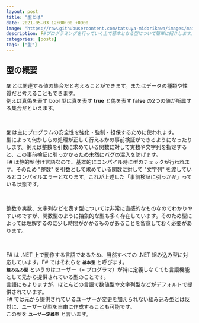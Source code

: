 ```yaml
---
layout: post
title: "型とは"
date: 2021-05-03 12:00:00 +0900
image: "https://raw.githubusercontent.com/tatsuya-midorikawa/images/main/fsdoc-jp/common/fs-octcat.png"
description: F#プログラミングを行っていく上で基本となる型について簡単に紹介します。
categories: [posts]
tags: ["型"]
---
```


## 型の概要  

**`型`** とは関連する値の集合だと考えることができます。またはデータの種類や性質だと考えることもできます。  
例えば真偽を表す bool 型は真を表す **true** と偽を表す **false** の2つの値が所属する集合だといえます。  

<br>

**`型`** は主にプログラムの安全性を強化・強制・担保するために使われます。  
型によって何かしらの処理が正しく行えるかの事前検証ができるようになったりします。例えば整数を引数に求めている関数に対して実数や文字列を指定すると、この事前検証に引っかかるため未然にバグの混入を防げます。  
F# は静的型付け言語なので、基本的にコンパイル時に型のチェックが行われます。そのため "整数" を引数として求めている関数に対して "文字列" を渡しているとコンパイルエラーとなります。これが上述した「事前検証に引っかか」っている状態です。  

<br>  

整数や実数、文字列などを表す型については非常に直感的なものなのでわかりやすいのですが、関数型のように抽象的な型も多く存在しています。そのため型によっては理解するのに少し時間がかかるものがあることを留意しておく必要があります。  

<br>  

F# は .NET 上で動作する言語であるため、当然すべての .NET 組み込み型に対応しています。F# ではそれらを **`基本型`** と呼びます。  
**`組み込み型`** というのはユーザー（= プログラマ）が特に定義しなくても言語機能として元から提供されている型のことです。  
言語にもよりますが、ほとんどの言語で数値型や文字列型などがデフォルトで提供されています。  
F# では元から提供されているユーザーが変更を加えられない組み込み型とは反対に、ユーザーが型を自由に作成することも可能です。  
この型を **`ユーザー定義型`** と言います。
